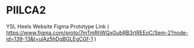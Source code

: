 # PIILCA2
YSL Heels Website
Figma Prototype Link ( https://www.figma.com/proto/7mTmRhWQxGubRB3rtREEoC/Sem-2?node-id=139-13&t=ujAz5hDqBGLEgCGf-1 ) 
